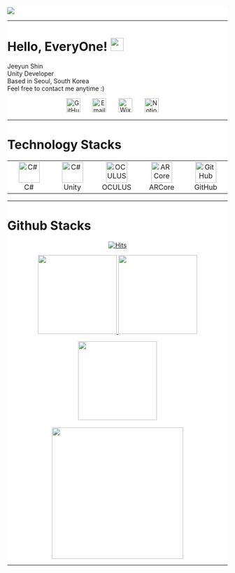 <div style="heght:100%; weight:100%; background-color: white">

<div> <img src = https://capsule-render.vercel.app/api?type=slice&color=auto&height=160&section=header&text=Hi!%20I'm%20Jeeyun :)&fontAlign=50&fontAlignY=70&fontSize=90&fontColor=000000> </div>
  
---

# Hello, EveryOne! <img src="https://raw.githubusercontent.com/MartinHeinz/MartinHeinz/master/wave.gif" width="30px">
Jeeyun Shin<br>
Unity Developer<br>
Based in Seoul, South Korea<br>
Feel free to contact me anytime :)<br>

<p align="center">
  <a href="https://blog.naver.com/punky_rocker/"><img width="32px" alt="GitHub Blog" title="GitHub Blog" src="https://user-images.githubusercontent.com/105025984/191937107-2468ca7d-19ca-4b20-8990-b29eb3aaec43.png"/></a>
  &#8287;&#8287;&#8287;&#8287;&#8287;
  <a href="mailto:jeeyunshin@gmail.com"><img width="32px" alt="Email" title="Send Email" src="https://user-images.githubusercontent.com/87287709/191726139-49455a2a-25e8-4809-9845-13cba8926343.png"/></a>
  &#8287;&#8287;&#8287;&#8287;&#8287;
  <a href="https://jeeyunshin.wixsite.com/portfolio/"><img width="32px" alt="Wixsite" title="Wixsite" src="https://user-images.githubusercontent.com/105025984/192945010-760277ed-388d-4f5c-9997-5442b5b830ce.png"/></a>
  &#8287;&#8287;&#8287;&#8287;&#8287;
  <a href="https://www.notion.so/BUMBALL_MAKER-b81e0c5ec9de49219f71df747440bbb2"><img width="32px" alt="Notion" title="Notion" src="https://user-images.githubusercontent.com/87287709/191731335-a0759d06-6d22-4714-a7bc-55c7db8fc5e0.png"></a>
  &#8287;&#8287;&#8287;&#8287;&#8287;

</p>

---

# Technology Stacks

<table align=center>
  <tr>
    <td align="center" width="96">
      <a href="#macropower-tech">
        <img src="https://user-images.githubusercontent.com/87287709/191778468-58f092e8-2de5-40cf-ae6e-0b58dcd02afe.svg" width="48" height="48" alt="C#" />
      </a>
      <br>C#
    </td>
    <td align="center" width="96">
      <a href="#macropower-tech">
        <img src="https://user-images.githubusercontent.com/105025984/192938387-e4ea27d9-60aa-4eb2-95ff-0010dd26a416.png" width="48" height="48" alt="C#" />
      </a>
      <br>Unity
    </td>
    <td align="center"  width="96">
      <a href="#macropower-tech">
        <img src="https://user-images.githubusercontent.com/87287709/191783843-e6488ef6-87de-4076-9e04-681bdca04469.svg" width="48" height="48" alt="OCULUS" />
      </a>
      <br>OCULUS
    </td>
    <td align="center" width="96">
      <a href="#macropower-tech">
        <img src="https://user-images.githubusercontent.com/87287709/191784318-c271a788-3a10-4b05-8494-3e4c52e80978.png" width="48" height="48" alt="ARCore" />
      </a>
      <br>ARCore
    </td>
    <td align="center" width="96">
      <a href="#macropower-tech" >
        <img src="https://user-images.githubusercontent.com/105025984/192941129-cbed2abd-c1ae-460a-88b9-3b856074df2f.png" width="48" height="48" alt="GitHub" />
      </a>
      <br>GitHub
    </td>
  </tr>
</table>

---

# Github Stacks
  
<div align=center>  

[![Hits](https://hits.seeyoufarm.com/api/count/incr/badge.svg?url=https%3A%2F%2Fgithub.com%2FBumBall-Maker&count_bg=%23CE1FC7&title_bg=%2312BCC2&icon=github.svg&icon_color=%23FFFFFF&title=Visit+Count&edge_flat=true)](https://hits.seeyoufarm.com)<br/>

</div>

<p align = center>
 <a href="https://bumball-maker.github.io/">
  <img height="180em" src="https://github-readme-stats.vercel.app/api?username=BumBall-Maker&show_icons=true&include_all_commits=true&bg_color=30,E41076,3A034B&title_color=fff&text_color=fff">
<img height="180em" src="https://github-readme-stats.vercel.app/api/top-langs/?username=BumBall-Maker&layout=compact&bg_color=30,E41076,3A034B&title_color=fff&text_color=fff">
</a></p>

<p align = "center">
 <img height="180em" src="https://github-readme-streak-stats.herokuapp.com/?user=BumBall-Maker&show_icons=true&locale=en&layout=compact&theme=radical&line_height=0"/>
 <br></br>
 <img height="300em" src="https://activity-graph.herokuapp.com/graph?username=BumBall-Maker&theme=redical">
</p> 

---
</div>
